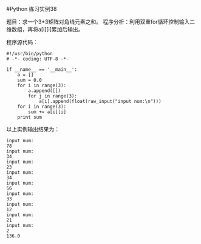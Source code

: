 #Python 练习实例38


题目：求一个3*3矩阵对角线元素之和。
程序分析：利用双重for循环控制输入二维数组，再将a[i][i]累加后输出。

程序源代码：

```
#!/usr/bin/python
# -*- coding: UTF-8 -*-

if __name__ == '__main__':
    a = []
    sum = 0.0
    for i in range(3):
        a.append([])
        for j in range(3):
            a[i].append(float(raw_input("input num:\n")))
    for i in range(3):
        sum += a[i][i]
    print sum
```

以上实例输出结果为：

```
input num:
78
input num:
34
input num:
23
input num:
34
input num:
56
input num:
33
input num:
12
input num:
21
input num:
2
136.0
```